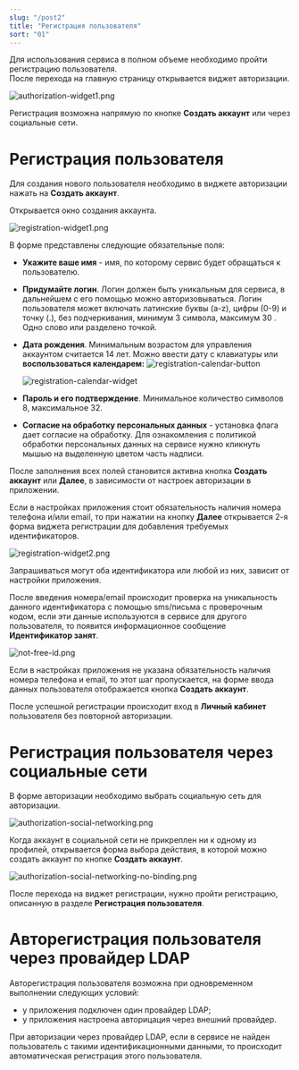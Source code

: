 ```yaml
---
slug: "/post2"
title: "Регистрация пользователя"
sort: "01"
---
```


Для использования сервиса в полном объеме необходимо пройти регистрацию пользователя.  
После перехода на главную страницу открывается виджет авторизации.

 ![authorization-widget1.png](./images/authorization-widget1.png "Виджет авторизации")

Регистрация возможна напрямую по кнопке **Создать аккаунт** или через социальные сети.

# Регистрация пользователя 

Для создания нового пользователя необходимо в виджете авторизации нажать на **Создать аккаунт**. 

Открывается окно cоздания аккаунта.

![registration-widget1.png](./images/registration-widget1.png "Виджет регистрации (форма №1)") 

В форме представлены следующие обязательные поля:

- **Укажите ваше имя** - имя, по которому сервис будет обращаться к пользователю.
- **Придумайте логин**. Логин должен быть уникальным для сервиса, в дальнейшем с его помощью можно авторизовываться.  Логин пользователя может включать латинские буквы (a-z), цифры (0-9) и точку (.), без подчеркивания, минимум 3 символа, максимум 30 . Одно слово или разделено точкой. 
- **Дата рождения**. Минимальным возрастом для управления аккаунтом считается 14 лет. Можно ввести дату с клавиатуры или **воспользоваться календарем:** 
  ![registration-calendar-button](./images/registration-calendar-button.png "Кнопка календарь")

  ![registration-calendar-widget](./images/registration-calendar-widget.png "Виджет календаря")

- **Пароль и его подтверждение**. Минимальное количество символов 8, максимальное 32.
- **Согласие на обработку персональных данных** - установка флага дает согласие на обработку. Для ознакомления с  политикой обработки персональных данных на сервисе нужно кликнуть мышью на выделенную цветом часть надписи.

После заполнения всех полей становится активна кнопка **Создать аккаунт** или **Далее**, в зависимости от настроек авторизации в приложении.  

Если в настройках приложения стоит обязательность наличия номера телефона и/или email, то при нажатии на кнопку **Далее** открывается 2-я форма виджета регистрации для добавления требуемых идентификаторов.

![registration-widget2.png](./images/registration-widget2.png "Виджет регистрации (форма №2)")

Запрашиваться могут оба идентификатора или любой из них, зависит от настройки приложения. 

После введения номера/email происходит проверка на уникальность данного идентификатора с помощью sms/письма c проверочным кодом, если эти данные используются в сервисе для другого пользователя, то появится информационное сообщение **Идентификатор занят**.

![not-free-id.png](./images/not-free-id.png "Информационное сообщение при введении занятого идентификатора") 

Если в настройках приложения не указана обязательность наличия номера телефона и email, то этот шаг пропускается, на форме ввода данных пользователя отображается кнопка **Создать аккаунт**.

После успешной регистрации происходит вход в **Личный кабинет** пользователя без повторной авторизации. 

# Регистрация пользователя через социальные сети

В форме авторизации необходимо выбрать социальную сеть для авторизации. 

![authorization-social-networking.png](./images/authorization-social-networking.png "Раздел виджета авторизация по социальным сетям")

Когда аккаунт в социальной сети не прикреплен ни к одному из профилей, открывается форма выбора действия, в которой можно создать аккаунт по кнопке **Создать аккаунт**. 

![authorization-social-networking-no-binding.png](./images/authorization-social-networking-no-binding.png "Окно выбора действий с социальной сетью") 

После перехода на виджет регистрации, нужно пройти регистрацию, описанную в разделе **Регистрация пользователя**. 

# Авторегистрация пользователя через провайдер LDAP

Авторегистрация пользователя возможна при одновременном выполнении следующих условий:  
- у приложения подключен один провайдер LDAP;  
- у приложения настроена авторицация через внешний провайдер.  

При авторизации через провайдер LDAP, если в сервисе не найден пользователь с такими идентификационными данными, то происходит автоматическая регистрация этого пользователя.